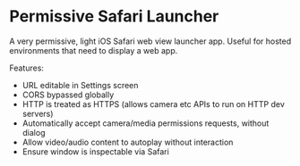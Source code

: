 # Permissive Safari Launcher

A very permissive, light iOS Safari web view launcher app. Useful for hosted environments that need to display a web app.

Features:
* URL editable in Settings screen
* CORS bypassed globally
* HTTP is treated as HTTPS (allows camera etc APIs to run on HTTP dev servers)
* Automatically accept camera/media permissions requests, without dialog
* Allow video/audio content to autoplay without interaction
* Ensure window is inspectable via Safari

